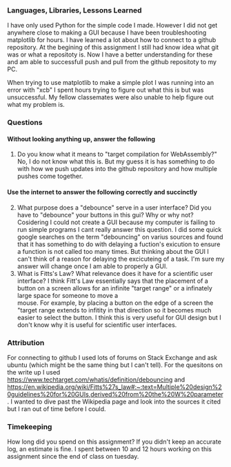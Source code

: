 ### Languages, Libraries, Lessons Learned
I have only used Python for the simple code I made. However I did not get anywhere close to making a GUI because I have been troubleshooting matplotlib for hours. I have learned a lot about how to connect to a github repository. At the begining of this assignment I still had know idea what git was or what a repositoty is. Now I have a better understanding for these and am able to successfull push and pull from the github repositoty to my PC. 

When trying to use matplotlib to make a simple plot I was running into an error with "xcb" I spent hours trying to figure out what this is but was unsuccessful. My fellow classemates were also unable to help figure out what my problem is.

### Questions

#### Without looking anything up, answer the following
 1. Do you know what it means to "target compilation for WebAssembly?"
    No, I do not know what this is. But my guess it is has something to do with how we push updates into the github repository and how multiple pushes come together. 

#### Use the internet to answer the following correctly and succinctly
 2. What purpose does a "debounce" serve in a user interface? Did you have to "debounce" your buttons in this gui? Why or why not?
    Cosidering I could not create a GUI because my computer is failing to run simple programs I cant really answer this question. I did some quick google searches on the term "debouncing" on varius sources and found that it has something to do with delaying a fuction's exicution to ensure a function is not called too many times. But thinking about the GUI I can't think of a reason for delaying the excicuteing of a task. I'm sure my answer will change once I am able to properly a GUI. 
 4. What is Fitts's Law? What relevance does it have for a scientific user interface?
    I think Fitt's Law essentially says that the placement of a button on a screen allows for an infinite "target range" or a infinately large space for someone to move a   
    mouse. For example, by placing a button on the edge of a screen the "target range extends to infitity in that direction so it becomes much easier to select the button. I     think this is very useful for GUI design but I don't know why it is useful for scientific user interfaces.
### Attribution
For connecting to github I used lots of forums on Stack Exchange and ask ubuntu (which might be the same thing but I can't tell). For the quesitons on the write up I used https://www.techtarget.com/whatis/definition/debouncing and 
https://en.wikipedia.org/wiki/Fitts%27s_law#:~:text=Multiple%20design%20guidelines%20for%20GUIs,derived%20from%20the%20W%20parameter. 
I wanted to dive past the Wikipedia page and look into the sources it cited but I ran out of time before I could. 
### Timekeeping
How long did you spend on this assignment? If you didn't keep an accurate log, an estimate is fine.
I spent between 10 and 12 hours working on this assignment since the end of class on tuesday. 

